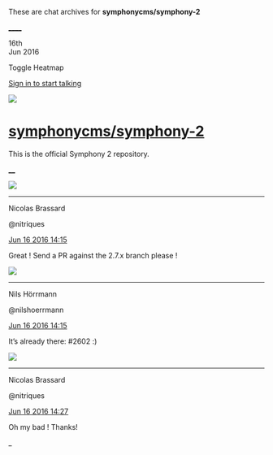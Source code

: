These are chat archives for **symphonycms/symphony-2**

[__](/symphonycms/symphony-2/archives/2016/06/17)[__](/symphonycms/symphony-2/archives/2016/06/15)

16th  
Jun 2016

Toggle Heatmap

[Sign in to start talking](/login?action=login&button=archive-login)

![](https://avatars-02.gitter.im/group/iv/3/57542c45c43b8c601977197e?s=48)

#  [symphonycms/symphony-2](/symphonycms/symphony-2)

This is the official Symphony 2 repository.

[ __](/orgs/symphonycms/rooms "More symphonycms rooms")

![](https://avatars1.githubusercontent.com/u/771169?v=3&s=30)

____

Nicolas Brassard

@nitriques

[Jun 16 2016
14:15](https://gitter.im/symphonycms/symphony-2?at=5762b4697a851b587e6f7f14)

Great ! Send a PR against the 2.7.x branch please !

![](https://avatars0.githubusercontent.com/u/25466?v=3&s=30)

____

Nils Hörrmann

@nilshoerrmann

[Jun 16 2016
14:15](https://gitter.im/symphonycms/symphony-2?at=5762b48063ea0987306b9329)

It’s already there: #2602 :)

![](https://avatars1.githubusercontent.com/u/771169?v=3&s=30)

____

Nicolas Brassard

@nitriques

[Jun 16 2016
14:27](https://gitter.im/symphonycms/symphony-2?at=5762b745da1c26b04536cc2c)

Oh my bad ! Thanks!

_


